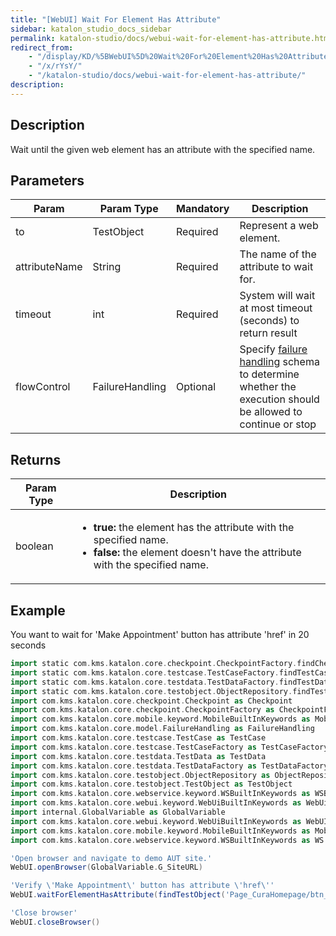 ```yaml
---
title: "[WebUI] Wait For Element Has Attribute" 
sidebar: katalon_studio_docs_sidebar
permalink: katalon-studio/docs/webui-wait-for-element-has-attribute.html 
redirect_from:
    - "/display/KD/%5BWebUI%5D%20Wait%20For%20Element%20Has%20Attribute/"
    - "/x/rYsY/"
    - "/katalon-studio/docs/webui-wait-for-element-has-attribute/"
description: 
---
```

Description
-----------

Wait until the given web element has an attribute with the specified name.

Parameters
----------

| Param | Param Type | Mandatory | Description |
| --- | --- | --- | --- |
| to | TestObject | Required | Represent a web element. |
| attributeName | String | Required | The name of the attribute to wait for. |
| timeout | int | Required | System will wait at most timeout (seconds) to return result |
| flowControl | FailureHandling | Optional | Specify [failure handling](/x/qAAM) schema to determine whether the execution should be allowed to continue or stop |

Returns
-------

<table><thead><tr><th>Param Type</th><th>Description</th></tr></thead><tbody><tr><td>boolean</td><td><ul><li><strong>true:</strong> the element has the attribute with the specified name.</li><li><strong>false: </strong>the element doesn't have the attribute with the specified name.</li></ul></td></tr></tbody></table>

Example
-------

You want to wait for 'Make Appointment' button has attribute 'href' in 20 seconds

```groovy
import static com.kms.katalon.core.checkpoint.CheckpointFactory.findCheckpoint
import static com.kms.katalon.core.testcase.TestCaseFactory.findTestCase
import static com.kms.katalon.core.testdata.TestDataFactory.findTestData
import static com.kms.katalon.core.testobject.ObjectRepository.findTestObject
import com.kms.katalon.core.checkpoint.Checkpoint as Checkpoint
import com.kms.katalon.core.checkpoint.CheckpointFactory as CheckpointFactory
import com.kms.katalon.core.mobile.keyword.MobileBuiltInKeywords as MobileBuiltInKeywords
import com.kms.katalon.core.model.FailureHandling as FailureHandling
import com.kms.katalon.core.testcase.TestCase as TestCase
import com.kms.katalon.core.testcase.TestCaseFactory as TestCaseFactory
import com.kms.katalon.core.testdata.TestData as TestData
import com.kms.katalon.core.testdata.TestDataFactory as TestDataFactory
import com.kms.katalon.core.testobject.ObjectRepository as ObjectRepository
import com.kms.katalon.core.testobject.TestObject as TestObject
import com.kms.katalon.core.webservice.keyword.WSBuiltInKeywords as WSBuiltInKeywords
import com.kms.katalon.core.webui.keyword.WebUiBuiltInKeywords as WebUiBuiltInKeywords
import internal.GlobalVariable as GlobalVariable
import com.kms.katalon.core.webui.keyword.WebUiBuiltInKeywords as WebUI
import com.kms.katalon.core.mobile.keyword.MobileBuiltInKeywords as Mobile
import com.kms.katalon.core.webservice.keyword.WSBuiltInKeywords as WS

'Open browser and navigate to demo AUT site.'
WebUI.openBrowser(GlobalVariable.G_SiteURL)

'Verify \'Make Appointment\' button has attribute \'href\''
WebUI.waitForElementHasAttribute(findTestObject('Page_CuraHomepage/btn_MakeAppointment'),'href', 20)

'Close browser'
WebUI.closeBrowser()
```